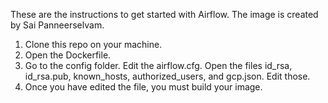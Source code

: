 These are the instructions to get started with Airflow. The image is created by Sai Panneerselvam. 

1) Clone this repo on your machine.
2) Open the Dockerfile. 
3) Go to the config folder. Edit the airflow.cfg. Open the files id_rsa, id_rsa.pub, known_hosts, authorized_users, and gcp.json. Edit those.
4) Once you have edited the file, you must build your image. 

